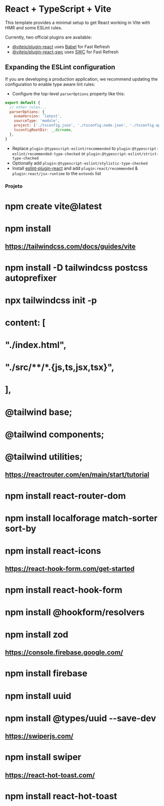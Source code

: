 # React + TypeScript + Vite

This template provides a minimal setup to get React working in Vite with HMR and some ESLint rules.

Currently, two official plugins are available:

- [@vitejs/plugin-react](https://github.com/vitejs/vite-plugin-react/blob/main/packages/plugin-react/README.md) uses [Babel](https://babeljs.io/) for Fast Refresh
- [@vitejs/plugin-react-swc](https://github.com/vitejs/vite-plugin-react-swc) uses [SWC](https://swc.rs/) for Fast Refresh

## Expanding the ESLint configuration

If you are developing a production application, we recommend updating the configuration to enable type aware lint rules:

- Configure the top-level `parserOptions` property like this:

```js
export default {
  // other rules...
  parserOptions: {
    ecmaVersion: 'latest',
    sourceType: 'module',
    project: ['./tsconfig.json', './tsconfig.node.json', './tsconfig.app.json'],
    tsconfigRootDir: __dirname,
  },
}
```

- Replace `plugin:@typescript-eslint/recommended` to `plugin:@typescript-eslint/recommended-type-checked` or `plugin:@typescript-eslint/strict-type-checked`
- Optionally add `plugin:@typescript-eslint/stylistic-type-checked`
- Install [eslint-plugin-react](https://github.com/jsx-eslint/eslint-plugin-react) and add `plugin:react/recommended` & `plugin:react/jsx-runtime` to the `extends` list



### Projeto ###

# npm create vite@latest
# npm install

## https://tailwindcss.com/docs/guides/vite
# npm install -D tailwindcss postcss autoprefixer

# npx tailwindcss init -p

# content: [
#    "./index.html",
#    "./src/**/*.{js,ts,jsx,tsx}",
#  ],

#  @tailwind base;
#  @tailwind components;
#  @tailwind utilities;

## https://reactrouter.com/en/main/start/tutorial
# npm install react-router-dom
# npm install localforage match-sorter sort-by

# npm install react-icons

## https://react-hook-form.com/get-started
# npm install react-hook-form
# npm install @hookform/resolvers
# npm install zod

## https://console.firebase.google.com/
# npm install firebase

# npm install uuid
# npm install @types/uuid --save-dev

## https://swiperjs.com/
# npm install swiper

## https://react-hot-toast.com/
# npm install react-hot-toast